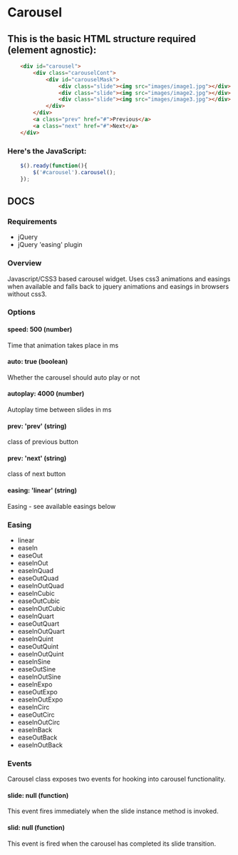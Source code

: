 Carousel
========

This is the basic HTML structure required (element agnostic):
-------------

```html
	<div id="carousel">
		<div class="carouselCont">
			<div id="carouselMask">
				<div class="slide"><img src="images/image1.jpg"></div>
				<div class="slide"><img src="images/image2.jpg"></div>
				<div class="slide"><img src="images/image3.jpg"></div>
			</div>
		</div>	
		<a class="prev" href="#">Previous</a>
		<a class="next" href="#">Next</a>	
	</div>
```

### Here's the JavaScript:

```javascript
	$().ready(function(){
		$('#carousel').carousel();
	});
```	
## DOCS

### Requirements

* jQuery
* jQuery 'easing' plugin  

### Overview

Javascript/CSS3 based carousel widget. Uses css3 animations and easings when available and falls back to jquery animations and easings in browsers without css3.

### Options

#### speed: 500 (number)
Time that animation takes place in ms

#### auto: true (boolean)
Whether the carousel should auto play or not

#### autoplay: 4000 (number)
Autoplay time between slides in ms 

#### prev: 'prev' (string)
class of previous button

#### prev: 'next' (string)
class of next button 

#### easing: 'linear' (string)
Easing - see available easings below

### Easing

* linear
* easeIn
* easeOut
* easeInOut
* easeInQuad
* easeOutQuad
* easeInOutQuad
* easeInCubic
* easeOutCubic
* easeInOutCubic
* easeInQuart
* easeOutQuart
* easeInOutQuart
* easeInQuint
* easeOutQuint
* easeInOutQuint
* easeInSine
* easeOutSine
* easeInOutSine
* easeInExpo
* easeOutExpo
* easeInOutExpo
* easeInCirc
* easeOutCirc
* easeInOutCirc
* easeInBack
* easeOutBack
* easeInOutBack

### Events

Carousel class exposes two events for hooking into carousel functionality.
	
#### slide: null (function)
This event fires immediately when the slide instance method is invoked.

#### slid: null (function)
This event is fired when the carousel has completed its slide transition.